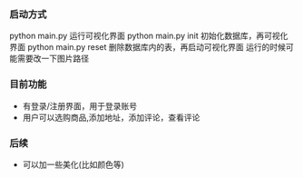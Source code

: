 ### 启动方式
python main.py 运行可视化界面
python main.py init 初始化数据库，再可视化界面
python main.py reset 删除数据库内的表，再启动可视化界面
运行的时候可能需要改一下图片路径

### 目前功能
- 有登录/注册界面，用于登录账号 
- 用户可以选购商品,添加地址，添加评论，查看评论

### 后续
- 可以加一些美化(比如颜色等)
